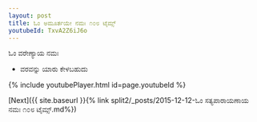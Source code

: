 ```yaml
---
layout: post
title: ಓಂ ಅಮೂರ್ತಯೇ ನಮಃ ೧೦೮ ಟೈಮ್ಸ್
youtubeId: TxvA2Z6iJ6o
---
```

 
 
 ಓಂ ವರೇಣ್ಯಾಯ ನಮಃ  
 
 -  ವರವನ್ನು ಯಾರು ಕೇಳಬಹುದು 
 
  
 
  
 
 
 
 
 
 


{% include youtubePlayer.html id=page.youtubeId %}
 
[Next]({{ site.baseurl }}{% link  split2/_posts/2015-12-12-ಓಂ ಸತ್ಯಪಾರಾಯಣಾಯ ನಮಃ ೧೦೮ ಟೈಮ್ಸ್.md%})
 

